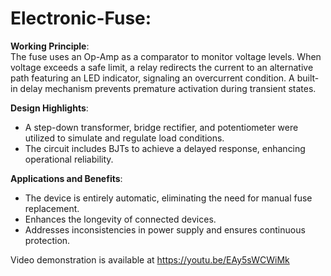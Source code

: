 # Electronic-Fuse: 


**Working Principle**:  
The fuse uses an Op-Amp as a comparator to monitor voltage levels. When voltage exceeds a safe limit, a relay redirects the current to an alternative path featuring an LED indicator, signaling an overcurrent condition. A built-in delay mechanism prevents premature activation during transient states.  

**Design Highlights**:  
- A step-down transformer, bridge rectifier, and potentiometer were utilized to simulate and regulate load conditions.  
- The circuit includes BJTs to achieve a delayed response, enhancing operational reliability.  

**Applications and Benefits**:  
- The device is entirely automatic, eliminating the need for manual fuse replacement.  
- Enhances the longevity of connected devices.  
- Addresses inconsistencies in power supply and ensures continuous protection.  

Video demonstration is available at https://youtu.be/EAy5sWCWiMk
